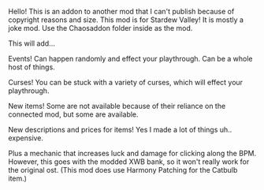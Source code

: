 Hello! This is an addon to another mod that I can't publish because of copyright reasons and size. 
This mod is for Stardew Valley! It is mostly a joke mod. Use the Chaosaddon folder inside as the mod.

This will add...

Events! Can happen randomly and effect your playthrough. Can be a whole host of things.

Curses! You can be stuck with a variety of curses, which will effect your playthrough.

New items! Some are not available because of their reliance on the connected mod, but some are available.

New descriptions and prices for items! Yes I made a lot of things uh.. expensive.

Plus a mechanic that increases luck and damage for clicking along the BPM. However, this goes with the modded XWB bank, so it won't really work for the original ost.
(This mod does use Harmony Patching for the Catbulb item.)
